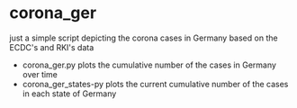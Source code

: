 # corona_ger
just a simple script depicting the corona cases in Germany based on the ECDC's and RKI's data

* corona_ger.py plots the cumulative number of the cases in Germany over time
* corona_ger_states-py plots the current cumulative number of the cases in each state of Germany